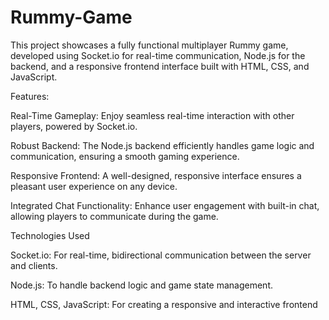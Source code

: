 # Rummy-Game

This project showcases a fully functional multiplayer Rummy game, developed using Socket.io for real-time communication, Node.js for the backend, and a responsive frontend interface built with HTML, CSS, and JavaScript.

Features:

Real-Time Gameplay: Enjoy seamless real-time interaction with other players, powered by Socket.io.

Robust Backend: The Node.js backend efficiently handles game logic and communication, ensuring a smooth gaming experience.

Responsive Frontend: A well-designed, responsive interface ensures a pleasant user experience on any device.

Integrated Chat Functionality: Enhance user engagement with built-in chat, allowing players to communicate during the game.


Technologies Used

Socket.io: For real-time, bidirectional communication between the server and clients.

Node.js: To handle backend logic and game state management.

HTML, CSS, JavaScript: For creating a responsive and interactive frontend
